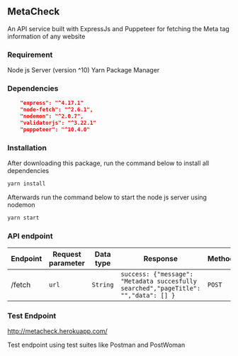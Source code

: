 ## MetaCheck

An API service built with ExpressJs and Puppeteer for fetching the Meta tag information of any website

### Requirement

Node js Server (version ^10)
Yarn Package Manager

### Dependencies

```json
    "express": "^4.17.1"
    "node-fetch": "^2.6.1",
    "nodemon": "^2.0.7",
    "validatorjs": "^3.22.1"
    "puppeteer": "^10.4.0"
```

### Installation

After downloading this package, run the command below to install all dependencies

```bash
yarn install
```

Afterwards run the command below to start the node js server using nodemon

```bash
yarn start
```

### API endpoint

| Endpoint | Request parameter | Data type | Response                                                                            | Method |
| -------- | ----------------- | --------- | ----------------------------------------------------------------------------------- | ------ |
| /fetch   | `url`             | `String`  | `success: {"message": "Metadata succesfully searched","pageTitle": "","data": [] }` | `POST` |

### Test Endpoint

http://metacheck.herokuapp.com/

Test endpoint using test suites like Postman and PostWoman
